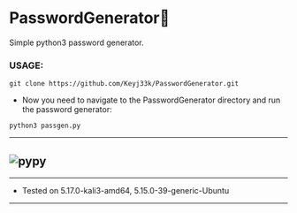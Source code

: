 # PasswordGenerator:snake:
Simple python3 password generator.

### USAGE:
```
git clone https://github.com/Keyj33k/PasswordGenerator.git
```
- Now you need to navigate to the PasswordGenerator directory and run the password generator:
```
python3 passgen.py
```
---
![pypy](https://raw.githubusercontent.com/Keyj33k/profiles/main/profile/pypy.jpeg)
---
---
  
- Tested on 5.17.0-kali3-amd64, 5.15.0-39-generic-Ubuntu
  
---
